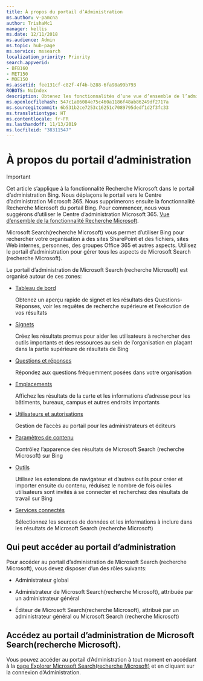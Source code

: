 ```yaml
---
title: À propos du portail d’Administration
ms.author: v-pamcna
author: TrishaMc1
manager: kellis
ms.date: 12/11/2018
ms.audience: Admin
ms.topic: hub-page
ms.service: mssearch
localization_priority: Priority
search.appverid:
- BFB160
- MET150
- MOE150
ms.assetid: fee131cf-c82f-4f4b-b288-6fa98a99b793
ROBOTS: NoIndex
description: Obtenez les fonctionnalités d’une vue d’ensemble de l’administrateur du portail et accédez aux autorisations disponibles avec Microsoft Search (recherche Microsoft)
ms.openlocfilehash: 547c1a86084e75c460a1186f48ab86249df2717a
ms.sourcegitcommit: 6b531b2ce7253c16251c7089795dedf1d2f3fc33
ms.translationtype: HT
ms.contentlocale: fr-FR
ms.lasthandoff: 11/13/2019
ms.locfileid: "38311547"
---
```

# <a name="about-the-admin-portal"></a>À propos du portail d’administration

> [!IMPORTANT]
> Cet article s’applique à la fonctionnalité Recherche Microsoft dans le portail d’administration Bing. Nous déplaçons le portail vers le Centre d’administration Microsoft 365. Nous supprimerons ensuite la fonctionnalité Recherche Microsoft du portail Bing. Pour commencer, nous vous suggérons d’utiliser le Centre d’administration Microsoft 365. [Vue d’ensemble de la fonctionnalité Recherche Microsoft](overview-microsoft-search.md).

    
Microsoft Search(recherche Microsoft) vous permet d’utiliser Bing pour rechercher votre organisation à des sites SharePoint et des fichiers, sites Web internes, personnes, des groupes Office 365 et autres aspects. Utilisez le portail d’administration pour gérer tous les aspects de Microsoft Search (recherche Microsoft).
  
Le portail d’administration de Microsoft Search (recherche Microsoft) est organisé autour de ces zones:
  
- [Tableau de bord](get-insights.md)
    
    Obtenez un aperçu rapide de signet et les résultats des Questions-Réponses, voir les requêtes de recherche supérieure et l’exécution de vos résultats
    
- [Signets](create-and-manage-bookmarks.md)
    
    Créez les résultats promus pour aider les utilisateurs à rechercher des outils importants et des ressources au sein de l’organisation en plaçant dans la partie supérieure de résultats de Bing
    
- [Questions et réponses](create-and-manage-qas.md)
    
    Répondez aux questions fréquemment posées dans votre organisation
    
- [Emplacements](add-a-location.md)
    
    Affichez les résultats de la carte et les informations d’adresse pour les bâtiments, bureaux, campus et autres endroits importants
    
- [Utilisateurs et autorisations](add-users.md)
    
    Gestion de l’accès au portail pour les administrateurs et éditeurs
    
- [Paramètres de contenu](content-settings.md)
    
    Contrôlez l’apparence des résultats de Microsoft Search (recherche Microsoft) sur Bing
    
- [Outils](admin-portal-tools.md)
    
    Utilisez les extensions de navigateur et d’autres outils pour créer et importer ensuite du contenu, réduisez le nombre de fois où les utilisateurs sont invités à se connecter et recherchez des résultats de travail sur Bing
    
- [Services connectés](connected-services.md)
    
    Sélectionnez les sources de données et les informations à inclure dans les résultats de Microsoft Search (recherche Microsoft)
    
## <a name="who-can-access-the-admin-portal"></a>Qui peut accéder au portail d’administration

Pour accéder au portail d’administration de Microsoft Search (recherche Microsoft), vous devez disposer d’un des rôles suivants:
  
- Administrateur global
    
- Administrateur de Microsoft Search(recherche Microsoft), attribuée par un administrateur général
    
- Éditeur de Microsoft Search(recherche Microsoft), attribué par un administrateur général ou Microsoft Search (recherche Microsoft)
    
## <a name="go-to-the-microsoft-search-admin-portal"></a>Accédez au portail d’administration de Microsoft Search(recherche Microsoft).

Vous pouvez accéder au portail d’Administration à tout moment en accédant à la [page Explorer Microsoft Search(recherche Microsoft)](https://www.bing.com/business/explore) et en cliquant sur la connexion d’Administration. 